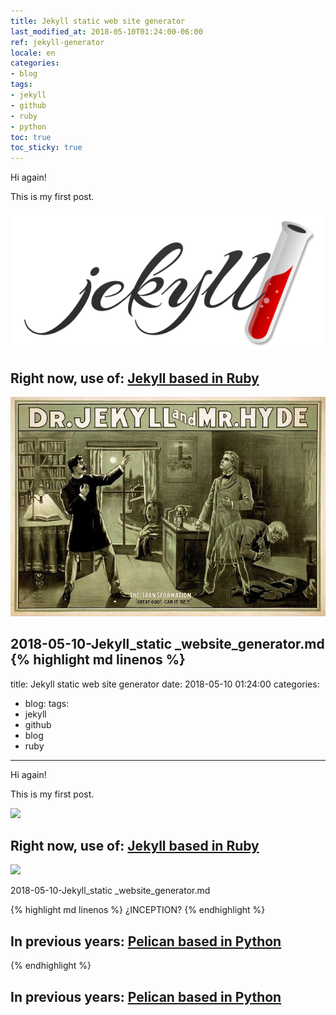 ```yaml
---
title: Jekyll static web site generator
last_modified_at: 2018-05-10T01:24:00-06:00
ref: jekyll-generator
locale: en
categories:
- blog
tags:
- jekyll
- github
- ruby
- python
toc: true
toc_sticky: true
---
```


Hi again!

This is my first post.

![](/assets/images/posts/jekyll-logo.png)

## Right now, use of: [Jekyll based in Ruby](https://jekyllrb.com/)

![](/assets/images/posts/dr._jekyll_y_mr._hyde-2.jpg)

2018-05-10-Jekyll_static _website_generator.md
{% highlight md linenos %}
---
title: Jekyll static web site generator
date: 2018-05-10 01:24:00
categories:
- blog:
tags:
- jekyll
- github
- blog
- ruby
---

Hi again!

This is my first post.

![](/assets/images/jekyll-logo.png)

## Right now, use of: [Jekyll based in Ruby](https://jekyllrb.com/)

![](/assets/images/dr._jekyll_y_mr._hyde-2.jpg)

2018-05-10-Jekyll_static _website_generator.md

\{\% highlight md linenos \%\}
¿INCEPTION?
\{\% endhighlight \%\}

## In previous years: [Pelican based in Python](http://pelican.npr3s.com/)
{% endhighlight %}

## In previous years: [Pelican based in Python](http://pelican.npr3s.com/)
